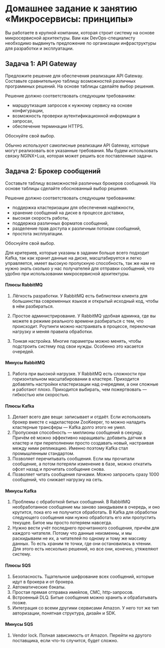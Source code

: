 
# Домашнее задание к занятию «Микросервисы: принципы»

Вы работаете в крупной компании, которая строит систему на основе микросервисной архитектуры.
Вам как DevOps-специалисту необходимо выдвинуть предложение по организации инфраструктуры для разработки и эксплуатации.

## Задача 1: API Gateway 

Предложите решение для обеспечения реализации API Gateway. Составьте сравнительную таблицу возможностей различных программных решений. На основе таблицы сделайте выбор решения.

Решение должно соответствовать следующим требованиям:
- маршрутизация запросов к нужному сервису на основе конфигурации,
- возможность проверки аутентификационной информации в запросах,
- обеспечение терминации HTTPS.

Обоснуйте свой выбор.

Обычно используют самописные реализации API Gateway, которые могут реализовать все указанные требования.
Мы будем использовать связку NGINX+Lua, которая может решить все поставленные задачи.
## Задача 2: Брокер сообщений

Составьте таблицу возможностей различных брокеров сообщений. На основе таблицы сделайте обоснованный выбор решения.

Решение должно соответствовать следующим требованиям:
- поддержка кластеризации для обеспечения надёжности,
- хранение сообщений на диске в процессе доставки,
- высокая скорость работы,
- поддержка различных форматов сообщений,
- разделение прав доступа к различным потокам сообщений,
- простота эксплуатации.

Обоснуйте свой выбор.

Для критериев, которые указаны в задании больше всего подходит Kafka, так как хранит данные на диске, масштабируется и легко управляется, имеет высокую пропускную способность, так же нам не нужно знать сколько у нас получателей для отправки сообщений, что удобно при использовании микросервисной архитектуры.

#### Плюсы RabbitMQ
1. Лёгкость разработки. У RabbitMQ есть библиотеки клиента для большинства современных языков и открытый исходный код, чтобы в нём разбираться.

2. Простое администрирование. У RabbitMQ удобная админка, где вы можете в режиме реального времени разбираться с тем, что происходит. Роутинги можно настраивать в процессе, переключая нагрузку и меняя правила обработки.

3. Тонкая настройка. Многие параметры можно менять, чтобы подстроить систему под свои нужды. Особенно это касается очередей.

#### Минусы RabbitMQ
1. Работа при высокой нагрузке. У RabbitMQ есть сложности при горизонтальном масштабировании в кластере. Приходится добавлять настройки кластеризации над очередями, а они сложные и работают плохо. Приходится выбирать, чем пожертвовать — гибкостью или скоростью.

#### Плюсы Kafka

1. Делает всего две вещи: записывает и отдаёт. Если использовать брокер вместе с надкластером ZooKeeper, то можно наладить кластерные трансферы — Kafka долго этого не умел. 
2. Пропускная способность — миллионы сообщений в секунду. Причём её можно эффективно наращивать: добавить датчик в кластер и при переполнении просто создавать новый, настраивая между ними репликацию. Именно поэтому Kafka стал промышленным стандартом.
3. Позволяет перечитывать сообщения. Если мы прочитали сообщение, а потом потеряли изменение в базе, можно откатить офсет назад и прочитать сообщение снова. 
4. Позволяет читать сообщения пачками. Можно запросить сразу 1000 сообщений, что снижает нагрузку на сеть.

#### Минусы Kafka

1. Проблемы с обработкой битых сообщений. В RabbitMQ необработанное сообщение мы заново закидываем в очередь, и оно крутится, пока его не получится обработать. В Kafka для обработки следующего сообщения нам нужно обработать его или пропустить текущее. Битое мы просто потеряем навсегда.
2. Нужно вести учёт последнего прочитанного сообщения, причём для каждого читателя. Потому что данные неизменны, и мы раскидываем не их, а читателей по одному и тому же массиву данных. То есть храним те точки, где они остановились в чтении. Для этого есть несколько решений, но все они, конечно, утяжеляют систему.


#### Плюсы SQS

1. Безопасность. Тщательное шифрование всех сообщений, которые идут в брокера и от брокера.
2. Автоматические бэкапы.
3. Простая прямая отправка имейлов, СМС, http-запросов.
4. Встроенный DLQ. Битые сообщения можно хранить и обрабатывать позже.
5. Интеграция со всеми другими сервисами Amazon. У него тот же тип авторизации, понятная структура, дизайн и SDK.

#### Минусы SQS

1. Vendor lock. Полная зависимость от Amazon. Перейти на другого поставщика, если что-то случится, будет сложно.


